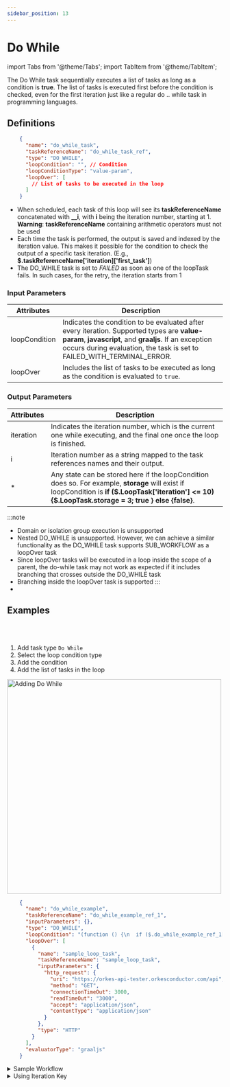 ```yaml
---
sidebar_position: 13
---
```


# Do While

import Tabs from '@theme/Tabs';
import TabItem from '@theme/TabItem';

The Do While task sequentially executes a list of tasks as long as a condition is __true__. The list of tasks is executed first before the condition is checked, even for the first iteration just like a regular do .. while task in programming languages.

## Definitions

```json
    {
      "name": "do_while_task",
      "taskReferenceName": "do_while_task_ref",
      "type": "DO_WHILE",
      "loopCondition": "", // Condition
      "loopConditionType": "value-param",
      "loopOver": [
        // List of tasks to be executed in the loop
      ]
    }
```
* When scheduled, each task of this loop will see its **taskReferenceName** concatenated with **__i**, with **i** being the iteration number, starting at 1. **Warning**: **taskReferenceName** containing arithmetic operators must not be used
* Each time the task is performed, the output is saved and indexed by the iteration value. This makes it possible for the condition to check the output of a specific task iteration. (E.g., **$.taskReferenceName['iteration]['first_task']**)
* The DO_WHILE task is set to *FAILED* as soon as one of the loopTask fails. In such cases, for the retry, the iteration starts from 1

### Input Parameters

| Attributes    | Description                                                                                                                                                                                                                    |
| ------------- |--------------------------------------------------------------------------------------------------------------------------------------------------------------------------------------------------------------------------------|
| loopCondition | Indicates the condition to be evaluated after every iteration. Supported types are **value-param**, **javascript**, and **graaljs**.  If an exception occurs during evaluation, the task is set to FAILED_WITH_TERMINAL_ERROR. |
| loopOver      | Includes the list of tasks to be executed as long as the condition is evaluated to `true`.                                                                                                                                       |

### Output Parameters

| Attributes | Description                                                                                                                                                                                             |
| ---------- | ------------------------------------------------------------------------------------------------------------------------------------------------------------------------------------------------------- |
| iteration  | Indicates the iteration number, which is the current one while executing, and the final one once the loop is finished.                                                                                  |
| i          | Iteration number as a string mapped to the task references names and their output.                                                                                                                      |
| *          | Any state can be stored here if the loopCondition does so. For example, **storage** will exist if loopCondition is **if ($.LoopTask['iteration'] <= 10) {$.LoopTask.storage = 3; true } else {false}**. |

:::note
* Domain or isolation group execution is unsupported
* Nested DO_WHILE is unsupported. However, we can achieve a similar functionality as the DO_WHILE task supports SUB_WORKFLOW as a loopOver task
* Since loopOver tasks will be executed in a loop inside the scope of a parent, the do-while task may not work as expected if it includes branching that crosses outside the DO_WHILE task
* Branching inside the loopOver task is supported
:::
* 
## Examples

<Tabs>
<TabItem value="UI" label="UI" className="paddedContent">

<div className="row">
<div className="col col--4">

<br/>
<br/>

1. Add task type `Do While`
2. Select the loop condition type
3. Add the condition
4. Add the list of tasks in the loop

</div>
<div className="col">
<div className="embed-loom-video">

<p><img src="/content/img/ui-guide-do-while-task.png" alt="Adding Do While" width="500" height="auto"/></p>

</div>
</div>
</div>



</TabItem>
 <TabItem value="JSON" label="JSON Example">

```json
    {
      "name": "do_while_example",
      "taskReferenceName": "do_while_example_ref_1",
      "inputParameters": {},
      "type": "DO_WHILE",
      "loopCondition": "(function () {\n  if ($.do_while_example_ref_1['iteration'] < 3) {\n    return true;\n  }\n  return false;\n})();",
      "loopOver": [
        {
          "name": "sample_loop_task",
          "taskReferenceName": "sample_loop_task",
          "inputParameters": {
            "http_request": {
              "uri": "https://orkes-api-tester.orkesconductor.com/api",
              "method": "GET",
              "connectionTimeOut": 3000,
              "readTimeOut": "3000",
              "accept": "application/json",
              "contentType": "application/json"
            }
          },
          "type": "HTTP"
        }
      ],
      "evaluatorType": "graaljs"
    }
```

</TabItem>
</Tabs>

<details><summary>Sample Workflow</summary>
<p>

```json
{
    "name": "Loop Task",
    "taskReferenceName": "LoopTask",
    "type": "DO_WHILE",
    "inputParameters": {
        "value": "${workflow.input.value}"
    },
    "loopCondition": "if ( ($.LoopTask['iteration'] < $.value ) || ( $.first_task['response']['body'] > 10)) { false; } else { true; }",
    "loopOver": [
        {
            "name": "first task",
            "taskReferenceName": "first_task",
            "inputParameters": {
                "http_request": {
                    "uri": "http://localhost:8082",
                    "method": "POST"
                }
            },
            "type": "HTTP"
        },
        {
            "name": "second task",
            "taskReferenceName": "second_task",
            "inputParameters": {
                "http_request": {
                    "uri": "http://localhost:8082",
                    "method": "POST"
                }
            },
            "type": "HTTP"
        }
    ]
}
```

The above definition will produce the following execution, assuming three executions occurred (alongside **first_task__1**, **first_task__2**, **first_task__3**, **second_task__1**, **second_task__2**, and **second_task__3**):

```json
{
    "taskType": "DO_WHILE",
    "outputData": {
        "iteration": 3,
        "1": {
            "first_task": {
                "response": {},
                "headers": {
                    "Content-Type": "application/json"
                }
            },
            "second_task": {
                "response": {},
                "headers": {
                    "Content-Type": "application/json"
                }
            }
        },
        "2": {
            "first_task": {
                "response": {},
                "headers": {
                    "Content-Type": "application/json"
                }
            },
            "second_task": {
                "response": {},
                "headers": {
                    "Content-Type": "application/json"
                }
            }
        },
        "3": {
            "first_task": {
                "response": {},
                "headers": {
                    "Content-Type": "application/json"
                }
            },
            "second_task": {
                "response": {},
                "headers": {
                    "Content-Type": "application/json"
                }
            }
        }
    }
}
```
</p>
</details>

<details><summary>Using Iteration Key</summary>
<p>
Sometimes, you may want to use the iteration value/counter in the tasks used in the loop. In this example, an API call is made to GitHub (to the Netflix Conductor repository), but each loop increases the pagination.

```json
{
    "name": "get_all_stars",
    "taskReferenceName": "get_all_stars_loop_ref",
    "inputParameters": {
    "stargazers": "4000"
    },
    "type": "DO_WHILE",
    "loopCondition": "if ($.get_all_stars_loop_ref['iteration'] < Math.ceil($.stargazers/100)) { true; } else { false; }",
    "loopOver": [
        {
            "name": "100_stargazers",
            "taskReferenceName": "hundred_stargazers_ref",
            "inputParameters": {
                "counter": "${get_all_stars_loop_ref.output.iteration}",
                "http_request": {
                    "uri": "https://api.github.com/repos/ntflix/conductor/stargazers?page=${get_all_stars_loop_ref.output.iteration}&per_page=100",
                    "method": "GET",
                    "headers": {
                        "Authorization": "token ${workflow.input.gh_token}",
                        "Accept": "application/vnd.github.v3.star+json"
                    }
                }
            },
            "type": "HTTP",
        }
    ]
}
```

* The Loop **taskReferenceName** is "get_all_stars_loop_ref".
* In the **loopCondition**, the term **$.get_all_stars_loop_ref['iteration']** is used.
* In tasks embedded in the loop, **${get_all_stars_loop_ref.output.iteration}** is used. In this case, it defines which page of results the API should return.

</p>
</details>
